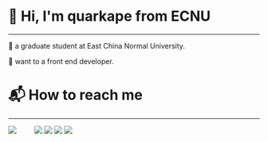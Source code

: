 #  👋 Hi, I'm quarkape from ECNU

---

:school: a graduate student at East China Normal University.

:dizzy: want to a front end developer.



# :mailbox_with_mail: How to reach me

---

[![](https://img.shields.io/badge/bilibili-quarkape-lightgrey.svg?logo=bilibili&color=00A1D6&style=flat-square)](https://space.bilibili.com/282906175) &emsp;&emsp; [![](https://img.shields.io/badge/csdn-quarkape-lightgrey.svg?logo=c&logoColor=fc5531&labelColor=ffffff&color=fc5531&style=flat-square)](https://blog.csdn.net/qq_43114230)    [![](https://img.shields.io/badge/twitter-quarkape-lightgrey.svg?logo=twitter&color=1da1f2&style=flat-square)](https://twitter.com/quarkape)    [![](https://img.shields.io/badge/instagram-quarkape-lightgrey.svg?logo=instagram&labelColor=ffffff&color=e4405f&style=flat-square)](https://www.instagram.com/quarkape/)    [![](https://img.shields.io/badge/gitee-quarkape-lightgrey.svg?logo=gitee&color=C71D23&style=flat-square)](https://www.instagram.com/quarkape/)   